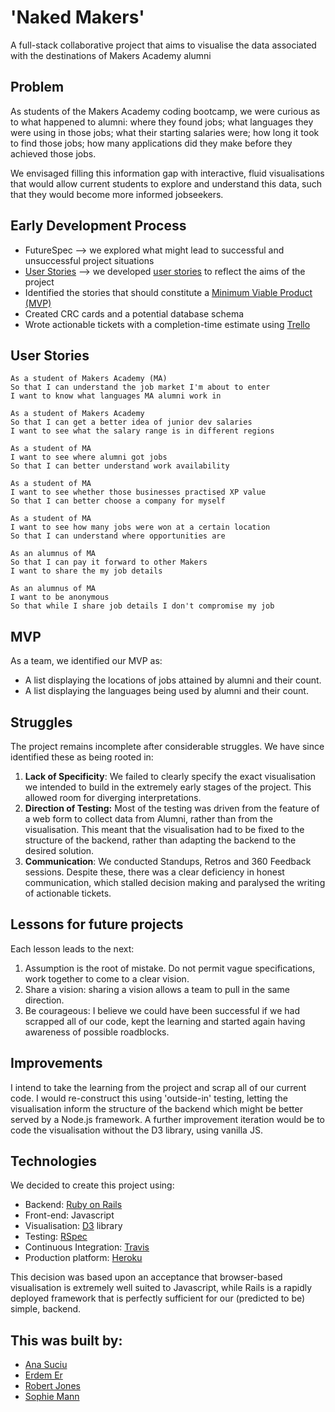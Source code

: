 # 'Naked Makers'

A full-stack collaborative project that aims to visualise the data associated with the destinations of Makers Academy alumni

## Problem

As students of the Makers Academy coding bootcamp, we were curious as to what happened to alumni: where they found jobs; what languages they were using in those jobs; what their starting salaries were; how long it took to find those jobs; how many applications did they make before they achieved those jobs.

We envisaged filling this information gap with interactive, fluid visualisations that would allow current students to explore and understand this data, such that they would become more informed jobseekers.

## Early Development Process
- FutureSpec --> we explored what might lead to successful and unsuccessful project situations
- [User Stories](#user_stories) --> we developed [user stories](#user_stories) to reflect the aims of the project
- Identified the stories that should constitute a [Minimum Viable Product (MVP)](#mvp)
- Created CRC cards and a potential database schema
- Wrote actionable tickets with a completion-time estimate using [Trello](https://www.trello.com)

## <a name="user_stories"></a>User Stories
```
As a student of Makers Academy (MA)
So that I can understand the job market I'm about to enter
I want to know what languages MA alumni work in

As a student of Makers Academy
So that I can get a better idea of junior dev salaries
I want to see what the salary range is in different regions

As a student of MA
I want to see where alumni got jobs
So that I can better understand work availability

As a student of MA
I want to see whether those businesses practised XP value
So that I can better choose a company for myself

As a student of MA
I want to see how many jobs were won at a certain location
So that I can understand where opportunities are

As an alumnus of MA
So that I can pay it forward to other Makers
I want to share the my job details

As an alumnus of MA
I want to be anonymous
So that while I share job details I don't compromise my job

```

## <a name="mvp"></a>MVP
As a team, we identified our MVP as:
- A list displaying the locations of jobs attained by alumni and their count.
- A list displaying the languages being used by alumni and their count.

## Struggles
The project remains incomplete after considerable struggles. We have since identified these as being rooted in:
1. **Lack of Specificity**: We failed to clearly specify the exact visualisation we intended to build in the extremely early stages of the project. This allowed room for diverging interpretations.
2. **Direction of Testing:** Most of the testing was driven from the feature of a web form to collect data from Alumni, rather than from the visualisation. This meant that the visualisation had to be fixed to the structure of the backend, rather than adapting the backend to the desired solution.
3. **Communication**: We conducted Standups, Retros and 360 Feedback sessions. Despite these, there was a clear deficiency in honest communication, which stalled decision making and paralysed the writing of actionable tickets.

## Lessons for future projects

Each lesson leads to the next:

1. Assumption is the root of mistake. Do not permit vague specifications, work together to come to a clear vision.
2. Share a vision: sharing a vision allows a team to pull in the same direction.
3. Be courageous: I believe we could have been successful if we had scrapped all of our code, kept the learning and started again having awareness of possible roadblocks.

## Improvements
I intend to take the learning from the project and scrap all of our current code. I would re-construct this using 'outside-in' testing, letting the visualisation inform the structure of the backend which might be better served by a Node.js framework. A further improvement iteration would be to code the visualisation without the D3 library, using vanilla JS.

## Technologies
We decided to create this project using:
- Backend: [Ruby on Rails](https://rubyonrails.org)
- Front-end: Javascript
- Visualisation: [D3](https://d3js.org) library
- Testing: [RSpec](https://rspec.info)
- Continuous Integration: [Travis](https://travis-ci.org)
- Production platform: [Heroku](https://www.heroku.com)

This decision was based upon an acceptance that browser-based visualisation is extremely well suited to Javascript, while Rails is a rapidly deployed framework that is perfectly sufficient for our (predicted to be) simple, backend.

## This was built by:
- [Ana Suciu](https://github.com/anaalta)
- [Erdem Er](https://github.com/adamerdemer)
- [Robert Jones](https://github.com/Robert-G-J)
- [Sophie Mann](https://github.com/sophieklm)
